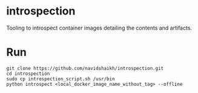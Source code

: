 # introspection
Tooling to introspect container images detailing the contents and artifacts.


# Run
```
git clone https://github.com/navidshaikh/introspection.git
cd introspection
sudo cp introspection_script.sh /usr/bin
python introspect <local_docker_image_name_without_tag> --offline
```


